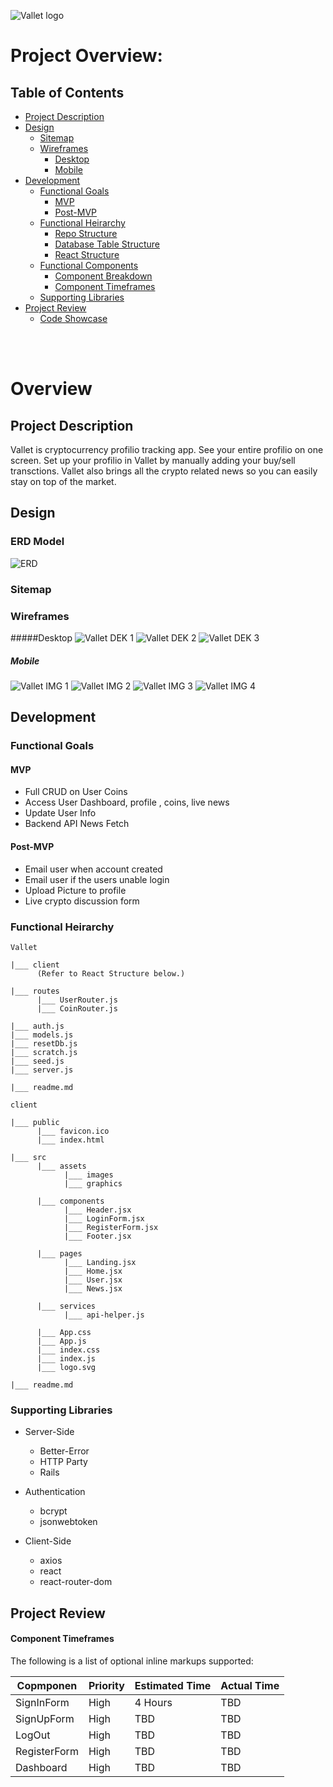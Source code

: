 ![Vallet logo](https://i.imgur.com/7cE6IH7.png)

# Project Overview:

## Table of Contents
- [Project Description](#project-description)
- [Design](#design)
  - [Sitemap](#sitemap)
  - [Wireframes](#wireframes)
    - [Desktop](#desktop)
    - [Mobile](#mobile)
- [Development](#development)
  - [Functional Goals](#functional-goals)
    - [MVP](#mvp)
    - [Post-MVP](#post-mvp)
  - [Functional Heirarchy](#functional-heirarchy)
    - [Repo Structure](#repo-structure)
    - [Database Table Structure](#express-database-structure)
    - [React Structure](#react-structure)
  - [Functional Components](#functional-components)
    - [Component Breakdown](#component-breakdown)
    - [Component Timeframes](#component-timeframes)
  - [Supporting Libraries](#supporting-libraries)
- [Project Review](#project-review)
  - [Code Showcase](#code-showcase)

<br>
<br>


# Overview

## Project Description
Vallet is cryptocurrency profilio tracking app. See your entire profilio on one screen. Set up your profilio in Vallet by manually adding your buy/sell transctions. Vallet also brings all the crypto related news so you can easily stay on top of the market. 

## Design


### ERD Model

![ERD](https://i.imgur.com/YzGOWLo.png)

### Sitemap

### Wireframes

#####Desktop
![Vallet DEK 1](https://i.imgur.com/mcTszs1.png)
![Vallet DEK 2](https://i.imgur.com/0wu5gd4.png)
![Vallet DEK 3](https://i.imgur.com/OTpzM4x.png)

##### Mobile
![Vallet IMG 1](https://i.imgur.com/ZRIteRC.png)
![Vallet IMG 2](https://i.imgur.com/TKaxhPy.png)
![Vallet IMG 3](https://i.imgur.com/o99FNKC.png)
![Vallet IMG 4](https://i.imgur.com/bys7JB2.png)

## Development

### Functional Goals

#### MVP
* Full CRUD on User Coins
* Access User Dashboard, profile , coins, live news
* Update User Info
* Backend API News Fetch 

#### Post-MVP
* Email user when account created
* Email user if the users unable login 
* Upload Picture to profile
* Live crypto discussion form

### Functional Heirarchy

```
Vallet

|___ client
      (Refer to React Structure below.)
      
|___ routes
      |___ UserRouter.js
      |___ CoinRouter.js

|___ auth.js
|___ models.js
|___ resetDb.js
|___ scratch.js
|___ seed.js
|___ server.js

|___ readme.md
```


```
client

|___ public
      |___ favicon.ico
      |___ index.html

|___ src
      |___ assets
            |___ images
            |___ graphics
            
      |___ components
            |___ Header.jsx
            |___ LoginForm.jsx
            |___ RegisterForm.jsx
            |___ Footer.jsx

      |___ pages
            |___ Landing.jsx
            |___ Home.jsx
            |___ User.jsx
            |___ News.jsx

      |___ services
            |___ api-helper.js

      |___ App.css
      |___ App.js
      |___ index.css
      |___ index.js
      |___ logo.svg

|___ readme.md

```

### Supporting Libraries
* Server-Side
	* Better-Error 
	* HTTP Party
	* Rails
	
* Authentication
	* bcrypt
	* jsonwebtoken
	
* Client-Side
	* axios
	* react
	* react-router-dom
	  
## Project Review


<!--clickable: <n95babu@gmail.com>  -->


#### Component Timeframes

The following is a list of optional inline markups supported:

Copmponen	  | Priority  | Estimated Time  | Actual Time|
------------|-----------|-----------------|------------
SignInForm  | High 		 | 4 Hours	      | TBD      |
SignUpForm  |	 High		|	TBD				| TBD         |
LogOut      |	 High		|	TBD				| TBD     |
RegisterForm| High    | TBD				| TBD     |
Dashboard   | High    | TBD				| TBD     |



<br>
<br>


